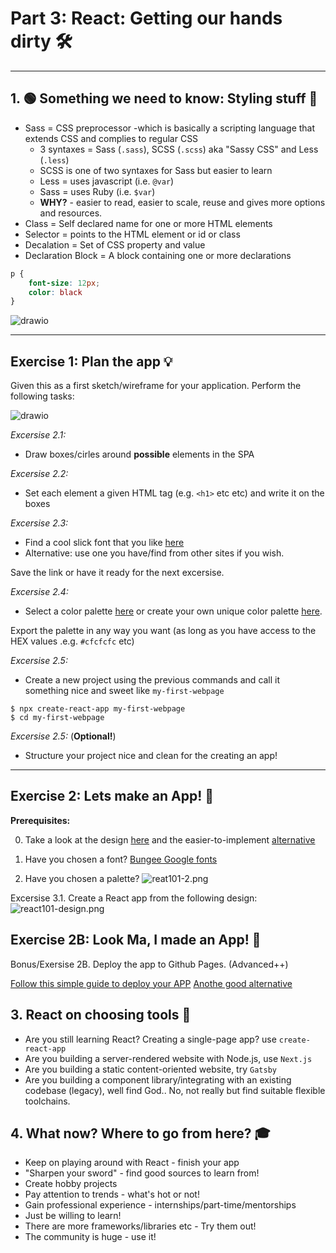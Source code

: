 # Part 3: React: Getting our hands dirty 🛠️
*** 

## 1. 🟢 Something we need to know: Styling stuff 🎨
* Sass = CSS preprocessor -which is basically a scripting language that extends CSS and complies to regular CSS
	* 3 syntaxes = Sass (`.sass`), SCSS (`.scss`) aka "Sassy CSS" and Less (`.less`)
	* SCSS is one of two syntaxes for Sass but easier to learn
	* Less = uses javascript (i.e. `@var`)
	* Sass = uses Ruby (i.e. `$var`)
	* **WHY?**  - easier to read, easier to scale, reuse and gives more options and resources. 
* Class = Self declared name for one or more HTML elements
* Selector = points to the HTML element or id or class
* Decalation = Set of CSS property and value
* Declaration Block = A block containing one or more declarations

```css
p {
	font-size: 12px; 
	color: black
}
```

![drawio](:/594ef7f4c7d94f70bd02462bdcd17c9b)
* * *
## Exercise 1: Plan the app 💡 

Given this as a first sketch/wireframe for your application. Perform the following tasks: 

![drawio](:/976a0cb9f78d41018e052ddc8ddd4f08)

*Excersise 2.1:* 
* Draw boxes/cirles around **possible** elements in the SPA

*Excersise 2.2:* 
* Set each element a given HTML tag (e.g. `<h1>` etc etc) and write it on the boxes

*Excersise 2.3:* 
* Find a cool slick font that you like [here](https://fonts.google.com/)
* Alternative: use one you have/find from other sites if you wish. 

Save the link or have it ready for the next excersise. 

*Excersise 2.4:* 
* Select a color palette [here](https://coolors.co/palettes/trending) or create your own unique color palette [here](https://coolors.co/generate). 

Export the palette in any way you want (as long as you have access to the HEX values .e.g. `#cfcfcfc` etc)

*Excersise 2.5:* 
* Create a new project using the previous commands and call it something nice and sweet like  `my-first-webpage`

```shell
$ npx create-react-app my-first-webpage
$ cd my-first-webpage
```

*Excersise 2.5:* (**Optional!**) 
* Structure your project nice and clean for the creating an app!

* * *
## Exercise 2:  Lets make an App! 🚧

**Prerequisites:** 

0. Take a look at the design [here](https://www.figma.com/file/t1B7r0A6JlPFITIiyoxRVZ/React-Intro---Sketch?node-id=0%3A1) and the easier-to-implement [alternative](https://www.figma.com/file/t1B7r0A6JlPFITIiyoxRVZ/React-Intro---Sketch?node-id=1%3A11)


2. Have you chosen a font?
[Bungee Google fonts](https://fonts.google.com/specimen/Bungee#standard-styles)


2. Have you chosen a palette? 
![reat101-2.png](:/7448010e3c5542d0af4e04be2848e73f)


Excersise 3.1. Create a React app from the following design: 
![react101-design.png](:/f18874fa73304185b449b61adaccdcd2)


## Exercise 2B:  Look Ma, I made an App! 💝

Bonus/Exersise 2B. Deploy the app to Github Pages. (Advanced++)

[Follow this simple guide to deploy your APP](https://docs.github.com/en/pages/quickstart)
[Anothe good alternative](https://github.com/gitname/react-gh-pages)

## 3. React on choosing tools 🧰
* Are you still learning React? Creating a single-page app? use `create-react-app`
* Are you building a server-rendered website with Node.js, use `Next.js`
* Are you building a static content-oriented website, try `Gatsby`
* Are you building a component library/integrating with an existing codebase (legacy), well find God.. No, not really but find suitable flexible toolchains. 

## 4. What now? Where to go from here? 🎓️
* Keep on playing around with React - finish your app
* "Sharpen your sword" - find good sources to learn from!
* Create hobby projects
* Pay attention to trends - what's hot or not!
* Gain professional experience - internships/part-time/mentorships
* Just be willing to learn!
* There are more frameworks/libraries etc - Try them out!
* The community is huge - use it!